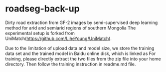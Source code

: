 # roadseg-back-up
Dirty road extraction from GF-2 images by semi-supervised deep learning method for arid and semiarid regions of southern Mongolia
The experimental setup is forked from UniMatch(https://github.com/LiheYoung/UniMatch).

Due to the limitation of upload data and model size, we store the training data set and the trained model in Baidu online disk, which is linked as
For training, please directly extract the two files from the zip file into your home directory. Then follow the training instruction in readme.md file.
